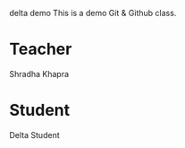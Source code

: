 delta demo
This is a demo Git &amp; Github class.

# Teacher 
Shradha Khapra

# Student
Delta Student
